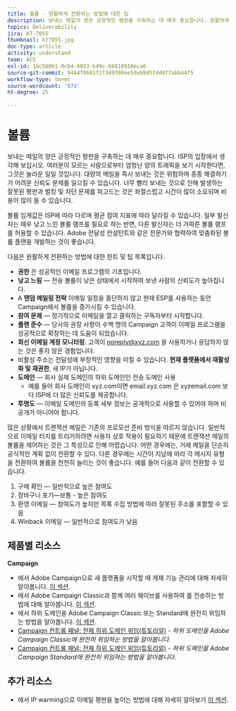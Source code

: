 ```yaml
---
title: 볼륨 - 원활하게 전환하는 방법에 대한 팁
description: 보내는 메일의 양은 긍정적인 평판을 구축하는 데 매우 중요합니다. 원활하게 전환하기 위해 수행할 수 있는 작업에 대해 알아봅니다.
topics: Deliverability
jira: KT-7055
thumbnail: kt7055.jpg
doc-type: article
activity: understand
team: ACS
exl-id: 1bc56061-0c64-4033-b49c-66618916bca6
source-git-commit: 9444f8601f2f349398ee5deb9d5f4d4f7abb44f5
workflow-type: tm+mt
source-wordcount: '573'
ht-degree: 1%

---
```


# 볼륨

보내는 메일의 양은 긍정적인 평판을 구축하는 데 매우 중요합니다. ISP의 입장에서 생각해 보십시오. 여러분이 모르는 사람으로부터 엄청난 양의 트래픽을 보기 시작한다면, 그것은 놀라운 일일 것입니다. 대량의 메일을 즉시 보내는 것은 위험하며 종종 해결하기가 어려운 신뢰도 문제를 일으킬 수 있습니다. 너무 빨리 보내는 것으로 인해 발생하는 잘못된 평판과 벌킹 및 차단 문제를 파고드는 것은 좌절스럽고 시간이 많이 소요되며 비용이 많이 들 수 있습니다.

볼륨 임계값은 ISP에 따라 다르며 평균 참여 지표에 따라 달라질 수 있습니다. 일부 발신자는 매우 낮고 느린 볼륨 램프를 필요로 하는 반면, 다른 발신자는 더 가파른 볼륨 램프를 허용할 수 있습니다. Adobe 전달성 컨설턴트와 같은 전문가와 협력하여 맞춤화된 볼륨 플랜을 개발하는 것이 좋습니다.

다음은 원활하게 전환하는 방법에 대한 힌트 및 팁 목록입니다.

* **권한** 은 성공적인 이메일 프로그램의 기초입니다.
* **낮고 느림** — 전송 볼륨이 낮은 상태에서 시작하여 보낸 사람의 신뢰도가 높아집니다.
* A **탠덤 메일링 전략** 이메일 일정을 중단하지 않고 현재 ESP를 사용하는 동안 Campaign에서 볼륨을 증가시킬 수 있습니다.
* **참여 문제** — 정기적으로 이메일을 열고 클릭하는 구독자부터 시작합니다.
* **플랜 준수** — 당사의 권장 사항이 수백 명의 Campaign 고객이 이메일 프로그램을 성공적으로 확장하는 데 도움이 되었습니다.
* **회신 이메일 계정 모니터링**. 고객이 noreply@xyz.com 을 사용하거나 응답하지 않는 것은 좋지 않은 경험입니다.
* 비활성 주소는 전달성에 부정적인 영향을 미칠 수 있습니다. **현재 플랫폼에서 재활성화 및 재권한**, 새 IP가 아닙니다.
* **도메인** — 회사 실제 도메인의 하위 도메인인 전송 도메인 사용
   * 예를 들어 회사 도메인이 xyz.com이면 email.xyz.com 은 xyzemail.com 보다 ISP에 더 많은 신뢰도를 제공합니다.
* **투명도** — 이메일 도메인의 등록 세부 정보는 공개적으로 사용할 수 있어야 하며 비공개가 아니어야 합니다.

많은 상황에서 트랜잭션 메일은 기존의 프로모션 준비 방식을 따르지 않습니다. 일반적으로 이메일 터치를 트리거하려면 사용자 상호 작용이 필요하기 때문에 트랜잭션 메일의 볼륨을 제어하는 것은 그 특성으로 인해 어렵습니다. 어떤 경우에는, 거래 메일을 단순히 공식적인 계획 없이 전환할 수 있다. 다른 경우에는 시간이 지남에 따라 각 메시지 유형을 전환하여 볼륨을 천천히 늘리는 것이 좋습니다. 예를 들어 다음과 같이 전환할 수 있습니다.

1. 구매 확인 — 일반적으로 높은 참여도
2. 장바구니 포기—보통 - 높은 참여도
3. 환영 이메일 — 참여도가 높지만 목록 수집 방법에 따라 잘못된 주소를 포함할 수 있음
4. Winback 이메일 — 일반적으로 참여도가 낮음

## 제품별 리소스

**Campaign**

* 에서 Adobe Campaign으로 새 플랫폼을 시작할 때 게재 기능 관리에 대해 자세히 알아봅니다. [이 섹션](/help/additional-resources/ac-starting-new-platform.md).
* 에서 Adobe Campaign Classic과 함께 여러 웨이브를 사용하여 를 전송하는 방법에 대해 알아봅니다. [이 섹션](https://experienceleague.adobe.com/docs/campaign-classic/using/sending-messages/key-steps-when-creating-a-delivery/steps-sending-the-delivery.html#sending-using-multiple-waves).
* 에서 하위 도메인을 Adobe Campaign Classic 또는 Standard에 완전히 위임하는 방법을 알아봅니다. [이 섹션](/help/additional-resources/ac-domain-name-setup.md).
* [Campaign 컨트롤 패널: 전체 하위 도메인 위임(튜토리얼)](https://experienceleague.adobe.com/docs/campaign-classic-learn/control-panel/subdomains-and-certificates/subdomain-delegation.html) - *하위 도메인을 Adobe Campaign Classic에 완전히 위임하는 방법을 알아봅니다.*
* [Campaign 컨트롤 패널: 전체 하위 도메인 위임(튜토리얼)](https://experienceleague.adobe.com/docs/campaign-standard-learn/control-panel/subdomains-and-certificates/subdomain-delegation.html) - *하위 도메인을 Adobe Campaign Standard에 완전히 위임하는 방법을 알아봅니다.*

## 추가 리소스

* 에서 IP warming으로 이메일 평판을 높이는 방법에 대해 자세히 알아보기 [이 섹션](/help/additional-resources/increase-reputation-with-ip-warming.md).
